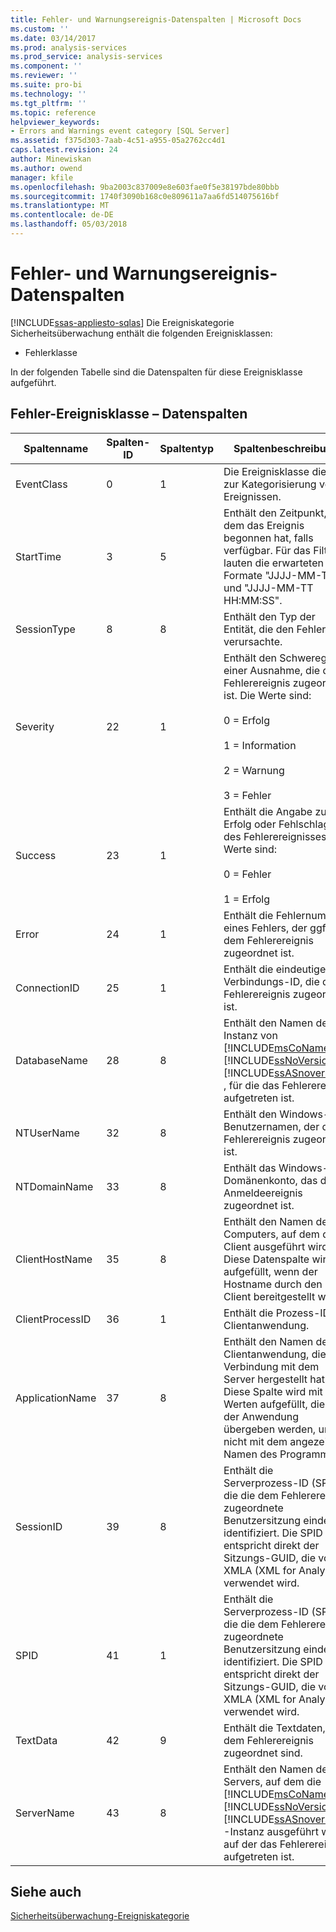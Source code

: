 ```yaml
---
title: Fehler- und Warnungsereignis-Datenspalten | Microsoft Docs
ms.custom: ''
ms.date: 03/14/2017
ms.prod: analysis-services
ms.prod_service: analysis-services
ms.component: ''
ms.reviewer: ''
ms.suite: pro-bi
ms.technology: ''
ms.tgt_pltfrm: ''
ms.topic: reference
helpviewer_keywords:
- Errors and Warnings event category [SQL Server]
ms.assetid: f375d303-7aab-4c51-a955-05a2762cc4d1
caps.latest.revision: 24
author: Minewiskan
ms.author: owend
manager: kfile
ms.openlocfilehash: 9ba2003c837009e8e603fae0f5e38197bde80bbb
ms.sourcegitcommit: 1740f3090b168c0e809611a7aa6fd514075616bf
ms.translationtype: MT
ms.contentlocale: de-DE
ms.lasthandoff: 05/03/2018
---
```

# <a name="errors-and-warnings-events-data-columns"></a>Fehler- und Warnungsereignis-Datenspalten
[!INCLUDE[ssas-appliesto-sqlas](../../includes/ssas-appliesto-sqlas.md)]
  Die Ereigniskategorie Sicherheitsüberwachung enthält die folgenden Ereignisklassen:  
  
-   Fehlerklasse  
  
 In der folgenden Tabelle sind die Datenspalten für diese Ereignisklasse aufgeführt.  
  
## <a name="error-event-classdata-columns"></a>Fehler-Ereignisklasse – Datenspalten  
  
|**Spaltenname**|**Spalten-ID**|**Spaltentyp**|**Spaltenbeschreibung**|  
|---------------------|-------------------|---------------------|----------------------------|  
|EventClass|0|1|Die Ereignisklasse dient zur Kategorisierung von Ereignissen.|  
|StartTime|3|5|Enthält den Zeitpunkt, zu dem das Ereignis begonnen hat, falls verfügbar. Für das Filtern lauten die erwarteten Formate "JJJJ-MM-TT" und "JJJJ-MM-TT HH:MM:SS".|  
|SessionType|8|8|Enthält den Typ der Entität, die den Fehler verursachte.|  
|Severity|22|1|Enthält den Schweregrad einer Ausnahme, die dem Fehlerereignis zugeordnet ist. Die Werte sind:<br /><br /> 0 = Erfolg<br /><br /> 1 = Information<br /><br /> 2 = Warnung<br /><br /> 3 = Fehler|  
|Success|23|1|Enthält die Angabe zum Erfolg oder Fehlschlagen des Fehlerereignisses. Die Werte sind:<br /><br /> 0 = Fehler<br /><br /> 1 = Erfolg|  
|Error|24|1|Enthält die Fehlernummer eines Fehlers, der ggf. dem Fehlerereignis zugeordnet ist.|  
|ConnectionID|25|1|Enthält die eindeutige Verbindungs-ID, die dem Fehlerereignis zugeordnet ist.|  
|DatabaseName|28|8|Enthält den Namen der Instanz von [!INCLUDE[msCoName](../../includes/msconame-md.md)] [!INCLUDE[ssNoVersion](../../includes/ssnoversion-md.md)] [!INCLUDE[ssASnoversion](../../includes/ssasnoversion-md.md)] , für die das Fehlerereignis aufgetreten ist.|  
|NTUserName|32|8|Enthält den Windows-Benutzernamen, der dem Fehlerereignis zugeordnet ist.|  
|NTDomainName|33|8|Enthält das Windows-Domänenkonto, das dem Anmeldeereignis zugeordnet ist.|  
|ClientHostName|35|8|Enthält den Namen des Computers, auf dem der Client ausgeführt wird. Diese Datenspalte wird aufgefüllt, wenn der Hostname durch den Client bereitgestellt wird.|  
|ClientProcessID|36|1|Enthält die Prozess-ID der Clientanwendung.|  
|ApplicationName|37|8|Enthält den Namen der Clientanwendung, die die Verbindung mit dem Server hergestellt hat. Diese Spalte wird mit den Werten aufgefüllt, die von der Anwendung übergeben werden, und nicht mit dem angezeigten Namen des Programms.|  
|SessionID|39|8|Enthält die Serverprozess-ID (SPID), die die dem Fehlerereignis zugeordnete Benutzersitzung eindeutig identifiziert. Die SPID entspricht direkt der Sitzungs-GUID, die von XMLA (XML for Analysis) verwendet wird.|  
|SPID|41|1|Enthält die Serverprozess-ID (SPID), die die dem Fehlerereignis zugeordnete Benutzersitzung eindeutig identifiziert. Die SPID entspricht direkt der Sitzungs-GUID, die von XMLA (XML for Analysis) verwendet wird.|  
|TextData|42|9|Enthält die Textdaten, die dem Fehlerereignis zugeordnet sind.|  
|ServerName|43|8|Enthält den Namen des Servers, auf dem die [!INCLUDE[msCoName](../../includes/msconame-md.md)] [!INCLUDE[ssNoVersion](../../includes/ssnoversion-md.md)] [!INCLUDE[ssASnoversion](../../includes/ssasnoversion-md.md)] -Instanz ausgeführt wird, auf der das Fehlerereignis aufgetreten ist.|  
  
## <a name="see-also"></a>Siehe auch  
 [Sicherheitsüberwachung-Ereigniskategorie](../../analysis-services/trace-events/security-audit-event-category.md)  
  
  
